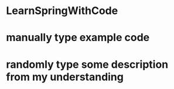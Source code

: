# LearnSpringWithCode
# manually type example code
# randomly type some description from my understanding
